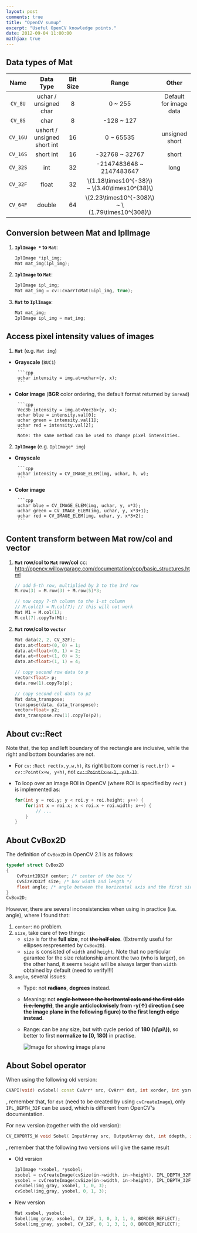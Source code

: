 ```yaml
---
layout: post
comments: true
title: "OpenCV sumup"
excerpt: "Useful OpenCV knowledge points."
date: 2012-09-04 11:00:00
mathjax: true
---
```


<!-- add TOC here -->
<div id="genTocHere"></div>

## Data types of Mat
| Name | Data Type | Bit Size | Range | Other |
|:--------:|:--------:|:--------:|:--------:|:--------:|
|`CV_8U`  | uchar / unsigned char | 8  | 0 ~ 255 | Default for image data |
|`CV_8S`| char | 8  | -128 ~ 127 | |
| `CV_16U` | ushort / unsigned short int | 16  | 0 ~ 65535 | unsigned short |
| `CV_16S` | short int | 16  | -32768 ~ 32767 | short |
| `CV_32S` | int | 32  | -2147483648 ~ 2147483647 | long |
| `CV_32F` | float | 32  | \\(1.18\times10^{-38}\\) ~ \\(3.40\times10^{38}\\)
| `CV_64F` | double | 64  | \\(2.23\times10^{-308}\\) ~ \\(1.79\times10^{308}\\) ||

## Conversion between Mat and IplImage
1. **`IplImage *` to `Mat`**:

    ```cpp
    IplImage *ipl_img;
    Mat mat_img(ipl_img);
    ```
2. **`IplImage` to `Mat`**:

    ```cpp
    IplImage ipl_img;
    Mat mat_img = cv::cvarrToMat(&ipl_img, true);
    ```
3. **`Mat` to `IplImage`**:

    ```cpp
    Mat mat_img;
    IplImage ipl_img = mat_img;
    ```

## Access pixel intensity values of images
1. **`Mat`** (e.g. `Mat img`)
 - **Grayscale** (`8UC1`)

        ```cpp
        uchar intensity = img.at<uchar>(y, x);
        ```
 - **Color image** (**BGR** color ordering, the default format returned by `imread`)

        ```cpp
        Vec3b intensity = img.at<Vec3b>(y, x);
        uchar blue = intensity.val[0];
        uchar green = intensity.val[1];
        uchar red = intensity.val[2];
        ```
        Note: the same method can be used to change pixel intensities.
2. **`IplImage`** (e.g. `IplImage* img`)
 - **Grayscale**

        ```cpp
        uchar intensity = CV_IMAGE_ELEM(img, uchar, h, w);
        ```
 - **Color image**

        ```cpp
        uchar blue = CV_IMAGE_ELEM(img, uchar, y, x*3);
        uchar green = CV_IMAGE_ELEM(img, uchar, y, x*3+1);
        uchar red = CV_IMAGE_ELEM(img, uchar, y, x*3+2);
        ```

## Content transform between Mat row/col and vector
1. **`Mat` row/col to `Mat` row/col**
 cc: http://opencv.willowgarage.com/documentation/cpp/basic_structures.html

    ```cpp
    // add 5-th row, multiplied by 3 to the 3rd row
    M.row(3) = M.row(3) + M.row(5)*3;

    // now copy 7-th column to the 1-st column
    // M.col(1) = M.col(7); // this will not work
    Mat M1 = M.col(1);
    M.col(7).copyTo(M1);
    ```
2. **`Mat` row/col to `vector`**

    ```cpp
    Mat data(2, 2, CV_32F);
    data.at<float>(0, 0) = 1;
    data.at<float>(0, 1) = 2;
    data.at<float>(1, 0) = 3;
    data.at<float>(1, 1) = 4;

    // copy second row data to p
    vector<float> p;  
    data.row(1).copyTo(p);

    // copy second col data to p2
    Mat data_transpose;
    transpose(data, data_transpose);
    vector<float> p2;  
    data_transpose.row(1).copyTo(p2);
    ```

## About cv::Rect
Note that, the top and left boundary of the rectangle are inclusive, while the right and bottom boundaries are not.

- For `cv::Rect rect(x,y,w,h)`, its right bottom corner is `rect.br() = cv::Point(x+w, y+h)`, not ~~`cv::Point(x+w-1, y+h-1)`~~.
- To loop over an image ROI in OpenCV (where ROI is specified by `rect` ) is implemented as:

    ```cpp
    for(int y = roi.y; y < roi.y + roi.height; y++) {
        for(int x = roi.x; x < roi.x + roi.width; x++) {
            // ...
        }
    }
    ```

## About CvBox2D
The definition of `CvBox2D` in OpenCV 2.1 is as follows:

```cpp
typedef struct CvBox2D
{
    CvPoint2D32f center; /* center of the box */
    CvSize2D32f size; /* box width and length */
    float angle; /* angle between the horizontal axis and the first side (i.e. length) in radians */
}
CvBox2D;
```

However, there are several inconsistencies when using in practice (i.e. angle), where I found that:
1. `center`: no problem.
2. `size`, take care of two things:
	- `size` is for the **full size**, not ~~**the half size**~~. (Extremtly useful for ellipses respresented by `CvBox2D`).
	- `size` is consisted of `width` and `height`. Note that no perticular garantee for the size relationship amont the two (who is larger), on the other hand, it seems `height` will be always larger than `width` obtained by default (need to verify!!!)
3. `angle`, several issues:
    - Type: not ~~**radians**~~, **degrees** instead.
    - Meaning: not ~~**angle between the horizontal axis and the first side (i.e. length)**~~, **the angle anticlockwisely from -y($\uparrow$) direction ( see the image plane in the following figure) to the first length edge instead**.
    - Range: can be any size, but with cycle period of **180 (\\(\pi\\))**, so better to first **normalize to [0, 180)** in practise.

	   ![Image for showing image plane](https://bytebucket.org/herohuyongtao/blog-files/raw/tip/images/image.png "Image plane")

## About Sobel operator
When using the following old version:

```cpp
CVAPI(void) cvSobel( const CvArr* src, CvArr* dst, int xorder, int yorder, int aperture_size CV_DEFAULT(3));
```
, remember that, for `dst` (need to be created by using `cvCreateImage`), only `IPL_DEPTH_32F` can be used, which is different from OpenCV's documentation.

For new version (together with the old version):

```cpp
CV_EXPORTS_W void Sobel( InputArray src, OutputArray dst, int ddepth, int dx, int dy, int ksize=3, double scale=1, double delta=0, int borderType=BORDER_DEFAULT);
```
, remember that the following two versions will give the same result

- Old version

    ```cpp
    IplImage *xsobel, *ysobel;
    xsobel = cvCreateImage(cvSize(in->width, in->height), IPL_DEPTH_32F, 1 );
    ysobel = cvCreateImage(cvSize(in->width, in->height), IPL_DEPTH_32F, 1 );
    cvSobel(img_gray, xsobel, 1, 0, 3);
    cvSobel(img_gray, ysobel, 0, 1, 3);
    ```
- New version

    ```cpp
    Mat xsobel, ysobel;
    Sobel(img_gray, xsobel, CV_32F, 1, 0, 3, 1, 0, BORDER_REFLECT);
    Sobel(img_gray, ysobel, CV_32F, 0, 1, 3, 1, 0, BORDER_REFLECT);
    ```
